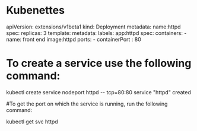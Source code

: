 # Kubenettes
apiVersion: extensions/v1beta1
	kind: Deployment
	metadata:
		name:httpd
	spec:
		replicas: 3
		template:
			metadata:
				labels:
					app:httpd
			spec:
				containers:
					-name: front end
					image:httpd
					ports:
						- containerPort : 80

# To create a service use the following command:

kubectl create service nodeport httpd -- tcp=80:80 service "httpd" created

#To get the port on which the service is running, run the following command:

kubectl get svc httpd
